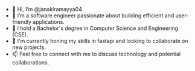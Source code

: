 - 👋 Hi, I’m @janakiramayya04
- 👀 I’m a software engineer passionate about building efficient and user-friendly applications.
- 🌱 I hold a Bachelor's degree in Computer Science and Engineering (CSE).
- 💞️ I'm currently honing my skills in fastapi and looking to collaborate on new projects.
- 📫 Feel free to connect with me to discuss technology and potential collaborations.

<!---
janakiramayya04/janakiramayya04 is a ✨ special ✨ repository because its `README.md` (this file) appears on your GitHub profile.
You can click the Preview link to take a look at your changes.
--->

